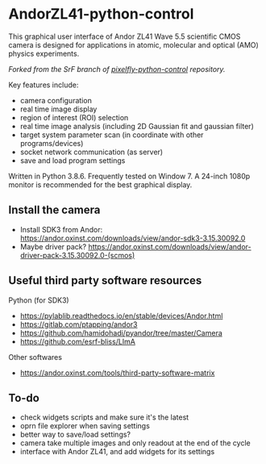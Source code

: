 # AndorZL41-python-control

This graphical user interface of Andor ZL41 Wave 5.5 scientific CMOS camera is designed for applications in atomic, molecular and optical (AMO) physics experiments.

*Forked from the SrF branch of [pixelfly-python-control](https://github.com/SrFDeMilleGroup/pixelfly-python-control) repository.* 

Key features include:
- camera configuration
- real time image display
- region of interest (ROI) selection
- real time image analysis (including 2D Gaussian fit and gaussian filter)
- target system parameter scan (in coordinate with other programs/devices)
- socket network communication (as server)
- save and load program settings

Written in Python 3.8.6. Frequently tested on Window 7. A 24-inch 1080p monitor is recommended for the best graphical display.

## Install the camera
- Install SDK3 from Andor: https://andor.oxinst.com/downloads/view/andor-sdk3-3.15.30092.0
- Maybe driver pack? https://andor.oxinst.com/downloads/view/andor-driver-pack-3.15.30092.0-(scmos)

## Useful third party software resources
Python (for SDK3)
- https://pylablib.readthedocs.io/en/stable/devices/Andor.html
- https://gitlab.com/ptapping/andor3
- https://github.com/hamidohadi/pyandor/tree/master/Camera
- https://github.com/esrf-bliss/LImA

Other softwares
- https://andor.oxinst.com/tools/third-party-software-matrix

## To-do
- check widgets scripts and make sure it's the latest
- oprn file explorer when saving settings
- better way to save/load settings?
- camera take multiple images and only readout at the end of the cycle
- interface with Andor ZL41, and add widgets for its settings